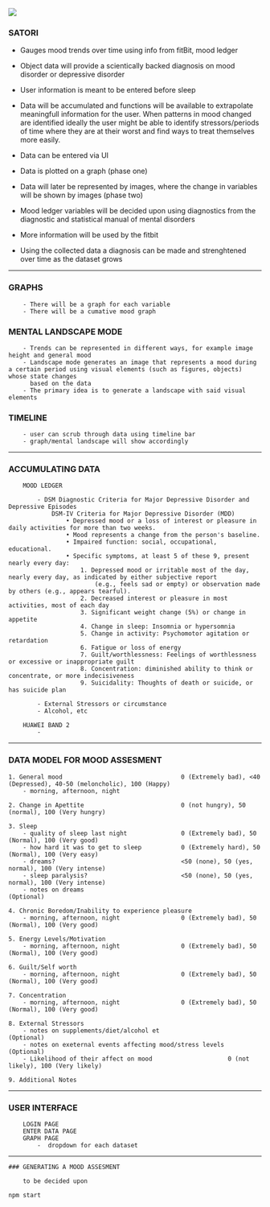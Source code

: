 ![](http://i.imgur.com/CqXcsZ9.png)

### SATORI 

- Gauges mood trends over time using info from fitBit, mood ledger
- Object data will provide a scientically backed diagnosis on mood disorder or depressive disorder
- User information is meant to be entered before sleep
- Data will be accumulated and functions will be available to extrapolate meaningfull information for the user. When patterns in mood changed are identified ideally
  the user might be able to identify stressors/periods of time where they are at their worst and find ways to treat themselves more easily.


- Data can be entered via UI
- Data is plotted on a graph (phase one)
- Data will later be represented by images, where the change in variables will be shown by images (phase two)
- Mood ledger variables will be decided upon using diagnostics from the diagnostic and statistical manual of mental disorders
- More information will be used by the fitbit
- Using the collected data a diagnosis can be made and strenghtened over time as the dataset grows


***

 ###    GRAPHS
        - There will be a graph for each variable
        - There will be a cumative mood graph

 ###    MENTAL LANDSCAPE MODE
        - Trends can be represented in different ways, for example image height and general mood
        - Landscape mode generates an image that represents a mood during a certain period using visual elements (such as figures, objects) whose state changes
          based on the data
        - The primary idea is to generate a landscape with said visual elements
          

 ###    TIMELINE
        - user can scrub through data using timeline bar
        - graph/mental landscape will show accordingly


***

 ###   ACCUMULATING DATA

        MOOD LEDGER

            - DSM Diagnostic Criteria for Major Depressive Disorder and Depressive Episodes
                DSM-IV Criteria for Major Depressive Disorder (MDD)
                    • Depressed mood or a loss of interest or pleasure in daily activities for more than two weeks.
                    • Mood represents a change from the person's baseline.
                    • Impaired function: social, occupational, educational.
                    • Specific symptoms, at least 5 of these 9, present nearly every day:
                        1. Depressed mood or irritable most of the day, nearly every day, as indicated by either subjective report
                            (e.g., feels sad or empty) or observation made by others (e.g., appears tearful).
                        2. Decreased interest or pleasure in most activities, most of each day
                        3. Significant weight change (5%) or change in appetite
                        4. Change in sleep: Insomnia or hypersomnia
                        5. Change in activity: Psychomotor agitation or retardation
                        6. Fatigue or loss of energy
                        7. Guilt/worthlessness: Feelings of worthlessness or excessive or inappropriate guilt
                        8. Concentration: diminished ability to think or concentrate, or more indecisiveness
                        9. Suicidality: Thoughts of death or suicide, or has suicide plan

            - External Stressors or circumstance
            - Alcohol, etc          

        HUAWEI BAND 2
            - 

***

### DATA MODEL FOR MOOD ASSESMENT

    1. General mood                                 0 (Extremely bad), <40 (Depressed), 40-50 (meloncholic), 100 (Happy)
        - morning, afternoon, night
    
    2. Change in Apettite                           0 (not hungry), 50 (normal), 100 (Very hungry)
    
    3. Sleep                                        
        - quality of sleep last night               0 (Extremely bad), 50 (Normal), 100 (Very good)
        - how hard it was to get to sleep           0 (Extremely hard), 50 (Normal), 100 (Very easy)
        - dreams?                                   <50 (none), 50 (yes, normal), 100 (Very intense)
        - sleep paralysis?                          <50 (none), 50 (yes, normal), 100 (Very intense)
        - notes on dreams                                                               (Optional)
    
    4. Chronic Boredom/Inability to experience pleasure
        - morning, afternoon, night                 0 (Extremely bad), 50 (Normal), 100 (Very good)
    
    5. Energy Levels/Motivation
        - morning, afternoon, night                 0 (Extremely bad), 50 (Normal), 100 (Very good)
    
    6. Guilt/Self worth
        - morning, afternoon, night                 0 (Extremely bad), 50 (Normal), 100 (Very good)
    
    7. Concentration   
        - morning, afternoon, night                 0 (Extremely bad), 50 (Normal), 100 (Very good)
    
    8. External Stressors
        - notes on supplements/diet/alcohol et                                           (Optional)
        - notes on exeternal events affecting mood/stress levels                        (Optional)
        - Likelihood of their affect on mood                     0 (not likely), 100 (Very likely)
    
    9. Additional Notes

***

   ###  USER INTERFACE

        LOGIN PAGE
        ENTER DATA PAGE
        GRAPH PAGE 
            -  dropdown for each dataset

***

    ### GENERATING A MOOD ASSESMENT

        to be decided upon
       
`npm start`


